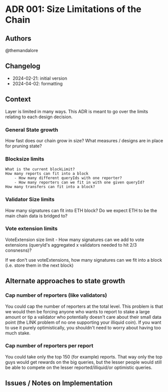 # ADR 001: Size Limitations of the Chain

## Authors

@themandalore

## Changelog

- 2024-02-21: initial version
- 2024-04-02: formatting

## Context

Layer is limited in many ways. This ADR is meant to go over the limits relating to each design decision.  


### General State growth

How fast does our chain grow in size? 
What measures / designs are in place for pruning state? 

###  Blocksize limits
    
    What is the current blockLimit?
    How many reports can fit into a block
        - How many different queryIds with one reporter?
        - How many reporters can we fit in with one given queryId?
    How many transfers can fit into a block?


### Validator Size limits

How many signatures can fit into ETH block? Do we expect ETH to be the main chain data is bridged to?

### Vote extension limits

VoteExtension size limit - How many signatures can we add to vote extensions (queryId's aggregated x validators needed to hit 2/3 consnesns)?

If we don't use voteExtensions, how many signatures can we fit into a block (i.e. store them in the next block)

## Alternate approaches to state growth

### Cap number of reporters (like validators)

You could cap the number of reporters at the total level.  This problem is that we would then be forcing anyone who wants to report to stake a large amount or tip a validator who potentially doesn't care about their small data point (the LINK problem of no one supporting your illiquid coin).  If you want to use it purely optimistically, you shouldn't need to worry about having too much stake.  

### Cap number of reporters per report

You could take only the top 150 (for example) reports.  That way only the top guys would get rewards on the big queries, but the lesser people would still be able to compete on the lesser reported/illiquid/or optimistic queries.  


## Issues / Notes on Implementation


